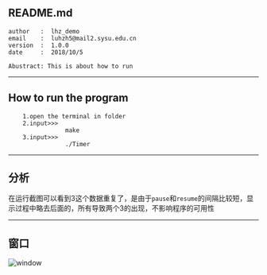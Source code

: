 ## README.md                   

    author   :  lhz_demo 
    email    :  luhzh5@mail2.sysu.edu.cn 
    version  :  1.0.0 
    date     :  2018/10/5 

    Abustract: This is about how to run
************************************

## How to run the program<br>
        1.open the terminal in folder
        2.input>>>
                    make
        3.input>>>
                    ./Timer
----

## 分析<br>
在运行截图可以看到3这个数据重复了，是由于`pause`和`resume`的间隔比较短，显示过程中略去后面的，所有导致两个3的出现，不影响程序的可用性

----
## 窗口<br>
![window](https://github.com/SYSU-AERO-SWIFT/tutorial_2018/blob/卢淮智/task_submit/lhz_demo/2_week/timer_exercise/finalpicture.png)